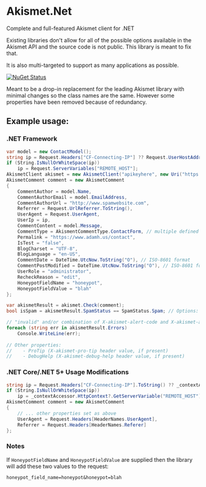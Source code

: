 # Akismet.Net

Complete and full-featured Akismet client for .NET

Existing libraries don't allow for all of the possible options available in the Akismet API and the source code is not public. This library is meant to fix that.

It is also multi-targeted to support as many applications as possible.

[![NuGet Status](https://img.shields.io/nuget/vpre/AkismetApi.Net)](https://www.nuget.org/packages/AkismetApi.Net/)

Meant to be a drop-in replacement for the leading Akismet library with minimal changes so the class names are the same. However some properties have been removed because of redundancy.

## Example usage:

### .NET Framework

```csharp
var model = new ContactModel();
string ip = Request.Headers["CF-Connecting-IP"] ?? Request.UserHostAddress;
if (String.IsNullOrWhiteSpace(ip))
    ip = Request.ServerVariables["REMOTE_HOST"];
AkismetClient akismet = new AkismetClient("apikeyhere", new Uri("https://www.adamh.us"), "Application Name");
AkismetComment comment = new AkismetComment
{
    CommentAuthor = model.Name,
    CommentAuthorEmail = model.EmailAddress,
    CommentAuthorUrl = "http://www.spamwebsite.com",
    Referrer = Request.UrlReferrer.ToString(),
    UserAgent = Request.UserAgent,
    UserIp = ip,
    CommentContent = model.Message,
    CommentType = AkismentCommentType.ContactForm, // multiple defined values, or use new AkismetCommentType("new-comment-type") for a custom option
    Permalink = "https://www.adamh.us/contact",
    IsTest = "false",
    BlogCharset = "UTF-8",
    BlogLanguage = "en-US",
    CommentDate = DateTime.UtcNow.ToString("O"), // ISO-8601 format
    CommentPostModified = DateTime.UtcNow.ToString("O"), // ISO-8601 format
    UserRole = "administrator",
    RecheckReason = "edit",
    HoneypotFieldName = "honeypot",
    HoneypotFieldValue = "blah"
};

var akismetResult = akismet.Check(comment);
bool isSpam = akismetResult.SpamStatus == SpamStatus.Spam; // Options: Ham, Spam, Unspecified (in the case of an error)

// "invalid" and/or combination of X-akismet-alert-code and X-akismet-alert-msg header values
foreach (string err in akismetResult.Errors)
    Console.WriteLine(err);
    
// Other properties:
//    - ProTip (X-akismet-pro-tip header value, if present)
//    - DebugHelp (X-akismet-debug-help header value, if present)
```

### .NET Core/.NET 5+ Usage Modifications

```csharp
string ip = Request.Headers["CF-Connecting-IP"].ToString() ?? _contextAccessor.HttpContext?.Connection.RemoteIpAddress?.ToString() ?? "";
if (String.IsNullOrWhiteSpace(ip))
    ip = _contextAccessor.HttpContext?.GetServerVariable("REMOTE_HOST") ?? "";
AkismetComment comment = new AkismetComment
{
    // ... other properties set as above
    UserAgent = Request.Headers[HeaderNames.UserAgent],
    Referrer = Request.Headers[HeaderNames.Referer]
};
```

### Notes

If `HoneypotFieldName` and `HoneypotFieldValue` are supplied then the library will add these two values to the request:

`honeypot_field_name=honeypot&honeypot=blah`

